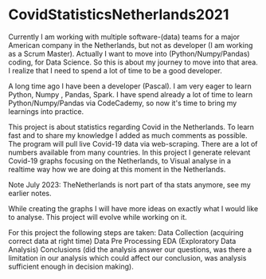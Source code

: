 # CovidStatisticsNetherlands2021

Currently I am working with multiple software-(data) teams for a major American
company in the Netherlands, but not as developer (I am working as a Scrum Master).
Actually I want to move into (Python/Numpy/Pandas) coding, for Data Science.
So this is about my journey to move into that area. I realize that I need to
spend a lot of time to be a good developer.

A long time ago I have been a developer (Pascal). I am very eager to learn
Python, Numpy , Pandas, Spark. I have spend already a lot of time to learn
Python/Numpy/Pandas via CodeCademy, so now it's time to bring my learnings into
practice.

This project is about statistics regarding Covid in the Netherlands.
To learn fast and to share my knowledge I added as much comments as possible.
The program will pull live Covid-19 data via web-scraping.
There are a lot of numbers available from many countries. In this project
I generate relevant Covid-19 graphs focusing on the Netherlands, to Visual
analyse in a realtime way how we are doing at this moment in the Netherlands.

Note July 2023: TheNetherlands is nort part of tha stats anymore, see my earlier notes.

While creating the graphs I will have more ideas on exactly what I would
like to analyse. This project will evolve while working on it.

For this project the following steps are taken:
Data Collection (acquiring correct data at right time)
Data Pre Processing
EDA (Exploratory Data Analysis)
Conclusions (did the analysis answer our questions, was there a limitation
in our analysis which could affect our conclusion, was analysis sufficient
enough in decision making).
